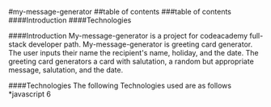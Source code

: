 #my-message-generator
##table of contents
###table of contents
####Introduction
####Technologies







####Introduction
My-message-generator is a project for codeacademy full-stack developer path.
My-message-generator is greeting card generator. The user inputs their name
the recipient's name, holiday, and the date. The greeting card generators a
card with salutation, a random but appropriate message, salutation, and the date.

####Technologies
The following Technologies used are as follows
*javascript 6
